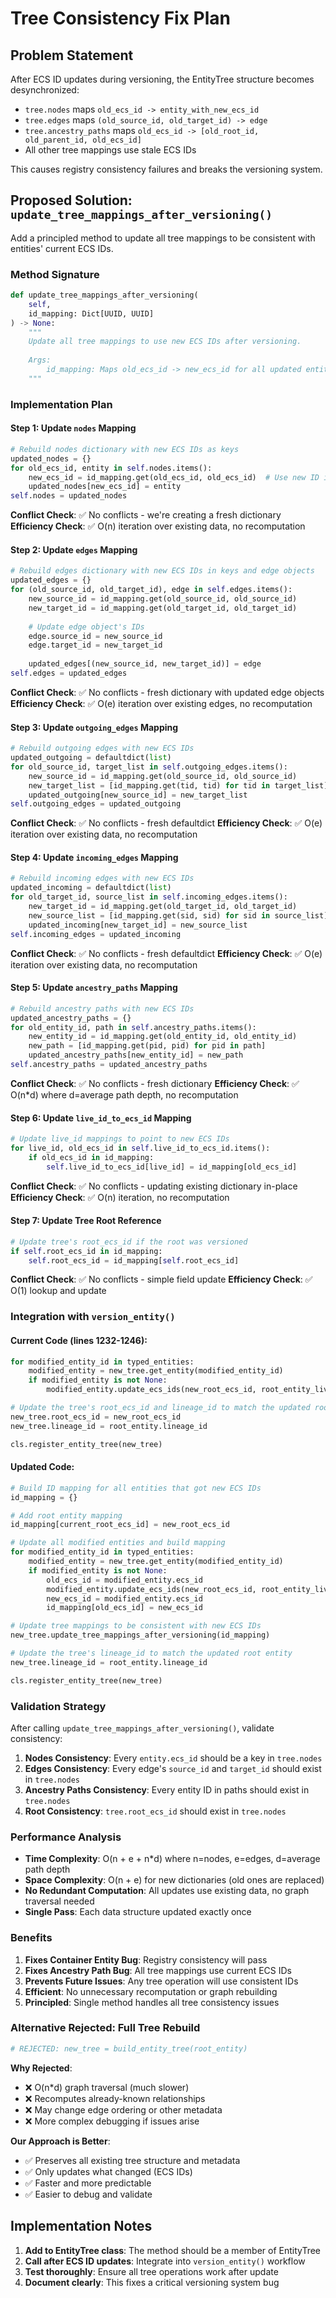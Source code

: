 # Tree Consistency Fix Plan

## Problem Statement

After ECS ID updates during versioning, the EntityTree structure becomes desynchronized:
- `tree.nodes` maps `old_ecs_id -> entity_with_new_ecs_id`
- `tree.edges` maps `(old_source_id, old_target_id) -> edge`
- `tree.ancestry_paths` maps `old_ecs_id -> [old_root_id, old_parent_id, old_ecs_id]`
- All other tree mappings use stale ECS IDs

This causes registry consistency failures and breaks the versioning system.

## Proposed Solution: `update_tree_mappings_after_versioning()`

Add a principled method to update all tree mappings to be consistent with entities' current ECS IDs.

### Method Signature
```python
def update_tree_mappings_after_versioning(
    self, 
    id_mapping: Dict[UUID, UUID]
) -> None:
    """
    Update all tree mappings to use new ECS IDs after versioning.
    
    Args:
        id_mapping: Maps old_ecs_id -> new_ecs_id for all updated entities
    """
```

### Implementation Plan

#### Step 1: Update `nodes` Mapping
```python
# Rebuild nodes dictionary with new ECS IDs as keys
updated_nodes = {}
for old_ecs_id, entity in self.nodes.items():
    new_ecs_id = id_mapping.get(old_ecs_id, old_ecs_id)  # Use new ID if mapped, else keep old
    updated_nodes[new_ecs_id] = entity
self.nodes = updated_nodes
```

**Conflict Check**: ✅ No conflicts - we're creating a fresh dictionary
**Efficiency Check**: ✅ O(n) iteration over existing data, no recomputation

#### Step 2: Update `edges` Mapping
```python
# Rebuild edges dictionary with new ECS IDs in keys and edge objects
updated_edges = {}
for (old_source_id, old_target_id), edge in self.edges.items():
    new_source_id = id_mapping.get(old_source_id, old_source_id)
    new_target_id = id_mapping.get(old_target_id, old_target_id)
    
    # Update edge object's IDs
    edge.source_id = new_source_id
    edge.target_id = new_target_id
    
    updated_edges[(new_source_id, new_target_id)] = edge
self.edges = updated_edges
```

**Conflict Check**: ✅ No conflicts - fresh dictionary with updated edge objects
**Efficiency Check**: ✅ O(e) iteration over existing edges, no recomputation

#### Step 3: Update `outgoing_edges` Mapping
```python
# Rebuild outgoing edges with new ECS IDs
updated_outgoing = defaultdict(list)
for old_source_id, target_list in self.outgoing_edges.items():
    new_source_id = id_mapping.get(old_source_id, old_source_id)
    new_target_list = [id_mapping.get(tid, tid) for tid in target_list]
    updated_outgoing[new_source_id] = new_target_list
self.outgoing_edges = updated_outgoing
```

**Conflict Check**: ✅ No conflicts - fresh defaultdict
**Efficiency Check**: ✅ O(e) iteration over existing data, no recomputation

#### Step 4: Update `incoming_edges` Mapping
```python
# Rebuild incoming edges with new ECS IDs
updated_incoming = defaultdict(list)
for old_target_id, source_list in self.incoming_edges.items():
    new_target_id = id_mapping.get(old_target_id, old_target_id)
    new_source_list = [id_mapping.get(sid, sid) for sid in source_list]
    updated_incoming[new_target_id] = new_source_list
self.incoming_edges = updated_incoming
```

**Conflict Check**: ✅ No conflicts - fresh defaultdict
**Efficiency Check**: ✅ O(e) iteration over existing data, no recomputation

#### Step 5: Update `ancestry_paths` Mapping
```python
# Rebuild ancestry paths with new ECS IDs
updated_ancestry_paths = {}
for old_entity_id, path in self.ancestry_paths.items():
    new_entity_id = id_mapping.get(old_entity_id, old_entity_id)
    new_path = [id_mapping.get(pid, pid) for pid in path]
    updated_ancestry_paths[new_entity_id] = new_path
self.ancestry_paths = updated_ancestry_paths
```

**Conflict Check**: ✅ No conflicts - fresh dictionary
**Efficiency Check**: ✅ O(n*d) where d=average path depth, no recomputation

#### Step 6: Update `live_id_to_ecs_id` Mapping
```python
# Update live_id mappings to point to new ECS IDs
for live_id, old_ecs_id in self.live_id_to_ecs_id.items():
    if old_ecs_id in id_mapping:
        self.live_id_to_ecs_id[live_id] = id_mapping[old_ecs_id]
```

**Conflict Check**: ✅ No conflicts - updating existing dictionary in-place
**Efficiency Check**: ✅ O(n) iteration, no recomputation

#### Step 7: Update Tree Root Reference
```python
# Update tree's root_ecs_id if the root was versioned
if self.root_ecs_id in id_mapping:
    self.root_ecs_id = id_mapping[self.root_ecs_id]
```

**Conflict Check**: ✅ No conflicts - simple field update
**Efficiency Check**: ✅ O(1) lookup and update

### Integration with `version_entity()`

#### Current Code (lines 1232-1246):
```python
for modified_entity_id in typed_entities:
    modified_entity = new_tree.get_entity(modified_entity_id)
    if modified_entity is not None:
        modified_entity.update_ecs_ids(new_root_ecs_id, root_entity_live_id)

# Update the tree's root_ecs_id and lineage_id to match the updated root entity
new_tree.root_ecs_id = new_root_ecs_id
new_tree.lineage_id = root_entity.lineage_id

cls.register_entity_tree(new_tree)
```

#### Updated Code:
```python
# Build ID mapping for all entities that got new ECS IDs
id_mapping = {}

# Add root entity mapping
id_mapping[current_root_ecs_id] = new_root_ecs_id

# Update all modified entities and build mapping
for modified_entity_id in typed_entities:
    modified_entity = new_tree.get_entity(modified_entity_id)
    if modified_entity is not None:
        old_ecs_id = modified_entity.ecs_id
        modified_entity.update_ecs_ids(new_root_ecs_id, root_entity_live_id)
        new_ecs_id = modified_entity.ecs_id
        id_mapping[old_ecs_id] = new_ecs_id

# Update tree mappings to be consistent with new ECS IDs
new_tree.update_tree_mappings_after_versioning(id_mapping)

# Update the tree's lineage_id to match the updated root entity
new_tree.lineage_id = root_entity.lineage_id

cls.register_entity_tree(new_tree)
```

### Validation Strategy

After calling `update_tree_mappings_after_versioning()`, validate consistency:

1. **Nodes Consistency**: Every `entity.ecs_id` should be a key in `tree.nodes`
2. **Edges Consistency**: Every edge's `source_id` and `target_id` should exist in `tree.nodes`
3. **Ancestry Paths Consistency**: Every entity ID in paths should exist in `tree.nodes`
4. **Root Consistency**: `tree.root_ecs_id` should exist in `tree.nodes`

### Performance Analysis

- **Time Complexity**: O(n + e + n*d) where n=nodes, e=edges, d=average path depth
- **Space Complexity**: O(n + e) for new dictionaries (old ones are replaced)
- **No Redundant Computation**: All updates use existing data, no graph traversal needed
- **Single Pass**: Each data structure updated exactly once

### Benefits

1. **Fixes Container Entity Bug**: Registry consistency will pass
2. **Fixes Ancestry Path Bug**: All tree mappings use current ECS IDs
3. **Prevents Future Issues**: Any tree operation will use consistent IDs
4. **Efficient**: No unnecessary recomputation or graph rebuilding
5. **Principled**: Single method handles all tree consistency issues

### Alternative Rejected: Full Tree Rebuild

```python
# REJECTED: new_tree = build_entity_tree(root_entity)
```

**Why Rejected**:
- ❌ O(n*d) graph traversal (much slower)
- ❌ Recomputes already-known relationships
- ❌ May change edge ordering or other metadata
- ❌ More complex debugging if issues arise

**Our Approach is Better**:
- ✅ Preserves all existing tree structure and metadata
- ✅ Only updates what changed (ECS IDs)
- ✅ Faster and more predictable
- ✅ Easier to debug and validate

## Implementation Notes

1. **Add to EntityTree class**: The method should be a member of EntityTree
2. **Call after ECS ID updates**: Integrate into `version_entity()` workflow
3. **Test thoroughly**: Ensure all tree operations work after update
4. **Document clearly**: This fixes a critical versioning system bug
